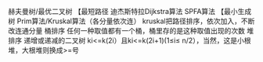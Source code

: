 赫夫曼树/最优二叉树
【最短路径
迪杰斯特拉Dijkstra算法
SPFA算法
【最小生成树
Prim算法/Kruskal算法（各分量依次连）
kruskal把路径排序，依次加入，不断改连通分量
桶排序
任何一种取值都有一个桶，桶里存的是这种取值出现的次数
堆排序
递增或递减的二叉树
ki<=k(2i）且ki<=k(2i+1)(1≤i≤ n/2），当然，这是小根堆，大根堆则换成>=号

